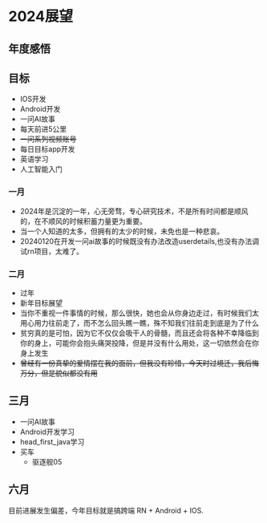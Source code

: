 # 2024展望

## 年度感悟

## 目标

-   IOS开发
-   Android开发
-   一问AI故事
-   每天前进5公里
-   ~~一问系列视频账号~~
-   每日目标app开发
-   英语学习
-   人工智能入门

### 一月

-   2024年是沉淀的一年，心无旁骛，专心研究技术，不是所有时间都是顺风的，在不顺风的时候积蓄力量更为重要。
-   当一个人知道的太多，但拥有的太少的时候，未免也是一种悲哀。
-   20240120在开发一问ai故事的时候既没有办法改造userdetails,也没有办法调试rn项目，太难了。

### 二月

-   过年
-   新年目标展望
-   当你不重视一件事情的时候，那么很快，她也会从你身边走过，有时候我们太用心用力往前走了，而不怎么回头瞧一瞧，殊不知我们往前走到底是为了什么
-   贫穷真的是可怕，因为它不仅仅会吸干人的骨髓，而且还会将各种不幸降临到你的身上，可能你会抱头痛哭投降，但是并没有什么用处，这一切依然会在你身上发生
-   ~~曾经有一份真挚的爱情摆在我的面前，但我没有珍惜，今天时过境迁，我后悔万分，但是貌似都没有用~~

## 三月

-   一问AI故事
-   Android开发学习
-   head_first_java学习
-   买车
    -   驱逐舰05

## 六月

目前进展发生偏差，今年目标就是搞跨端 RN + Android + IOS.
